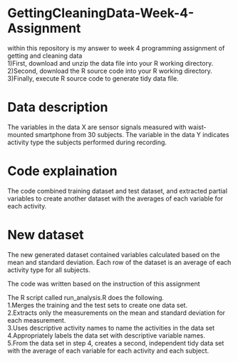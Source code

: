 # GettingCleaningData-Week-4-Assignment

within this repository is my answer to week 4 programming assignment of getting and cleaning data   
1)First, download and unzip the data file into your R working directory.  
2)Second, download the R source code into your R working directory.  
3)Finally, execute R source code to generate tidy data file.  

# Data description
The variables in the data X are sensor signals measured with waist-mounted smartphone from 30 subjects. The variable in the data Y indicates activity type the subjects performed during recording.

# Code explaination

The code combined training dataset and test dataset, and extracted partial variables to create another dataset with the averages of each variable for each activity.

# New dataset

The new generated dataset contained variables calculated based on the mean and standard deviation. Each row of the dataset is an average of each activity type for all subjects.

The code was written based on the instruction of this assignment

The R script called run_analysis.R does the following.   
1.Merges the training and the test sets to create one data set.  
2.Extracts only the measurements on the mean and standard deviation for each measurement.  
3.Uses descriptive activity names to name the activities in the data set  
4.Appropriately labels the data set with descriptive variable names.   
5.From the data set in step 4, creates a second, independent tidy data set with the average of each variable for each activity and each subject.  
